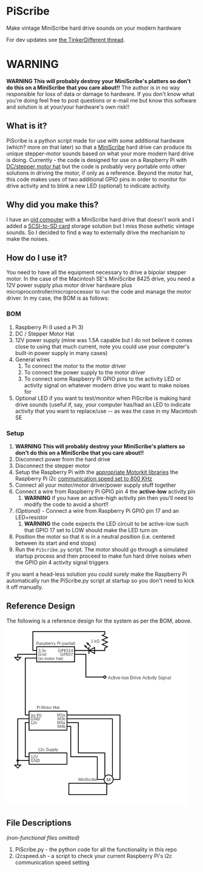 # PiScribe
Make vintage MiniScribe hard drive sounds on your modern hardware

For dev updates see [the TinkerDifferent thread](https://tinkerdifferent.com/threads/driving-a-miniscribe-motor-to-make-vintage-sounds.2904/#post-25010).

# WARNING
**WARNING This will probably destroy your MiniScribe's platters so don't do this on a MiniScribe that you care about!!**
The author is in no way responsible for loss of data or damage to hardware.  If you don't know what you're doing feel free to post questions or e-mail me but know this software and solution is at your/your hardware's own risk!!

## What is it?
PiScribe is a python script made for use with some additional hardware (which? more on that later) so that a [MiniScribe](https://en.wikipedia.org/wiki/MiniScribe) hard drive can produce its unique stepper-motor sounds based on what your more modern hard drive is doing.
Currently - the code is designed for use on a Raspberry Pi with [DC/stepper motor hat](https://learn.adafruit.com/adafruit-dc-and-stepper-motor-hat-for-raspberry-pi) but the code is probably very portable onto other solutions in driving the motor, if only as a reference.  Beyond the motor hat, this code makes uses of two additional GPIO pins in order to monitor for drive activity and to blink a new LED (optional) to indicate activity.

## Why did you make this?
I have an [old computer](https://en.wikipedia.org/wiki/Macintosh_SE) with a MiniScribe hard drive that doesn't work and I added a [SCSI-to-SD card](https://bluescsi.com) storage solution but I miss those authetic vintage sounds.  So I decided to find a way to externally drive the mechanism to make the noises.  

## How do I use it?
You need to have all the equipment necessary to drive a bipolar stepper motor.  In the case of the Macintosh SE's MiniScribe 8425 drive, you need a 12V power supply plus motor driver hardware plus microprocontroller/microprocessor to run the code and manage the motor driver.  In my case, the BOM is as follows:
### BOM
1.  Raspberry Pi (I used a Pi 3)
2.  DC / Stepper Motor Hat
3.  12V power supply (mine was 1.5A capable but I do not believe it comes close to using that much current, note you could use your computer's built-in power supply in many cases)
4.  General wires
    1. To connect the motor to the motor driver
    2. To connect the power supply to the motor driver
    3. To connect some Raspberry Pi GPIO pins to the activity LED or activity signal on whatever modern drive you want to make noises for
5.  Optional LED if you want to test/monitor when PiScribe is making hard drive sounds (useful if, say, your computer has/had an LED to indicate activity that you want to replace/use -- as was the case in my Macintosh SE

### Setup
1. **WARNING This will probably destroy your MiniScribe's platters so don't do this on a MiniScribe that you care about!!**
1. Disconnect power from the hard drive
1. Disconnect the stepper motor
1. Setup the Raspberry Pi with the [appropriate Motorkit libraries](https://learn.adafruit.com/adafruit-dc-and-stepper-motor-hat-for-raspberry-pi/installing-software) the Raspberry Pi i2c [communication speed set to 800 KHz](https://www.raspberrypi-spy.co.uk/2018/02/change-raspberry-pi-i2c-bus-speed/)
1. Connect all your motor/motor driver/power supply stuff together
1. Connect a wire from Raspberry Pi GPIO pin 4 the **active-low** activity pin
   1.  **WARNING** if you have an active-high activity pin then you'll need to modify the code to avoid a short!!
1. *(Optional)* - Connect a wire from Raspberry Pi GPIO pin 17 and an LED+resistor
   1.  **WARNING** the code expects the LED circuit to be active-low such that GPIO 17 set to LOW should make the LED turn on
1. Position the motor so that it is in a neutral position (i.e. centered between its start and end stops)
1. Run the ```PiScribe.py``` script.  The motor should go through a simulated startup process and then proceed to make fun hard drive noises when the GPIO pin 4 activity signal triggers

If you want a head-less solution you could surely make the Raspberry Pi automatically run the PiScribe.py script at startup so you don't need to kick it off manually.

## Reference Design
The following is a reference design for the system as per the BOM, above.
![circuit](circuit.png)

## File Descriptions
*(non-functional files omitted)*
1. PiScribe.py - the python code for all the functionality in this repo
1. i2cspeed.sh - a script to check your current Raspberry Pi's i2c communication speed setting
